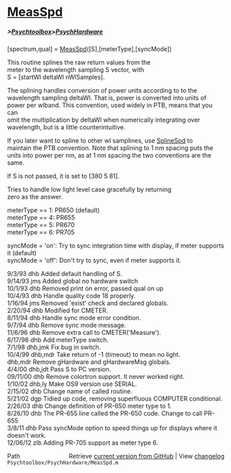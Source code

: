 # [MeasSpd](MeasSpd)
##### >[Psychtoolbox](Psychtoolbox)>[PsychHardware](PsychHardware)

[spectrum,qual] = [MeasSpd](MeasSpd)([S],[meterType],[syncMode])  
  
This routine splines the raw return values from the  
meter to the wavelength sampling S vector, with  
S = [startWl deltaWl nWlSamples].  
  
The splining handles conversion of power units according to to the  
wavelength sampling deltaWl. That is, power is converted into units of  
power per wlband. This convention, used widely in PTB, means that you can  
omit the multiplication by deltaWl when numerically integrating over  
wavelength, but is a little counterintuitive.  
  
If you later want to spline to other wl samplines, use [SplineSpd](SplineSpd) to  
maintain the PTB convention.  Note that splining to 1 nm spacing puts the  
units into power per nm, as at 1 nm spacing the two conventions are the  
same.  
  
If S is not passed, it is set to [380 5 81].  
  
Tries to handle low light level case gracefully by returning  
zero as the answer.  
  
meterType == 1:  PR650 (default)  
meterType == 4:  PR655  
meterType == 5:  PR670  
meterType == 6:  PR705  
  
syncMode = 'on':  Try to sync integration time with display, if meter supports it (default)  
syncMode = 'off': Don't try to sync, even if meter supports it.  
  
9/3/93        dhb     Added default handling of S.  
9/14/93       jms     Added global no hardware switch  
10/1/93       dhb     Removed print on error, passed qual on up  
10/4/93       dhb     Handle quality code 18 properly.  
1/16/94       jms     Removed 'exist' check and declared globals.  
2/20/94       dhb     Modified for CMETER.  
8/11/94       dhb     Handle sync mode error condition.  
9/7/94        dhb     Remove sync mode message.  
11/6/96       dhb     Remove extra call to CMETER('Measure').  
6/17/98       dhb     Add meterType switch.  
7/1/98        dhb,jmk Fix bug in switch.  
10/4/99       dhb,mdr Take return of -1 (timeout) to mean no light.  
              dhb,mdr Remove gHardware and gHardwareMsg globals.  
4/4/00        dhb,jdt Pass S to PC version.  
09/11/00      dhb   Remove colortron support.  It never worked right.  
1/10/02       dhb,ly Make OS9 version use SERIAL.  
2/15/02       dhb   Change name of called routine.  
5/21/02       dgp   Tidied up code, removing superfluous COMPUTER conditional.  
2/26/03       dhb   Change definition of PR-650 meter type to 1.  
8/26/10       dhb   The PR-655 line called the PR-650 code.  Change to call PR-655  
3/8/11        dhb   Pass syncMode option to speed things up for displays where it doesn't work.  
12/06/12      zlb   Adding PR-705 support as meter type 6.  




<div class="code_header" style="text-align:right;">
  <span style="float:left;">Path&nbsp;&nbsp;</span> <span class="counter">Retrieve <a href=
  "https://raw.github.com/Psychtoolbox-3/Psychtoolbox-3/beta/Psychtoolbox/PsychHardware/MeasSpd.m">current version from GitHub</a> | View <a href=
  "https://github.com/Psychtoolbox-3/Psychtoolbox-3/commits/beta/Psychtoolbox/PsychHardware/MeasSpd.m">changelog</a></span>
</div>
<div class="code">
  <code>Psychtoolbox/PsychHardware/MeasSpd.m</code>
</div>

